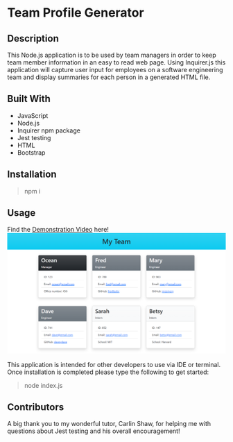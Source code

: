 # Team Profile Generator

## Description

This Node.js application is to be used by team managers in order to keep team member information in an easy to read web page. Using Inquirer.js this application will capture user input for employees on a software engineering team and display summaries for each person in a generated HTML file. 

## Built With

* JavaScript
* Node.js
* Inquirer npm package
* Jest testing
* HTML
* Bootstrap

## Installation
> npm i

## Usage
Find the [Demonstration Video](https://drive.google.com/file/d/1epC2MvLgPoVaYGMUNm6Fv-nSFXwKbDx7/view) here!  
![generated site preview](./assets/images/html-preview.png)

This application is intended for other developers to use via IDE or terminal. Once installation is completed please type the following to get started:
> node index.js

## Contributors
A big thank you to my wonderful tutor, Carlin Shaw, for helping me with questions about Jest testing and his overall encouragement!